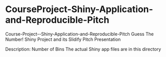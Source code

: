 # CourseProject-Shiny-Application-and-Reproducible-Pitch

Course-Project--Shiny-Application-and-Reproducible-Pitch
Guess The Number! Shiny Project and its Slidify Pitch Presentation

Description: Number of Bins The actual Shiny app files are in this directory

